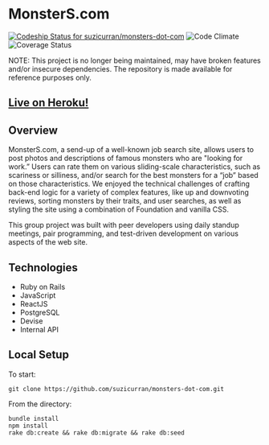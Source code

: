 # MonsterS.com

[ ![Codeship Status for suzicurran/monsters-dot-com](https://codeship.com/projects/84754160-bf10-0134-0a5c-7a625a3fabd4/status?branch=master)](https://codeship.com/projects/196487)
![Code Climate](https://codeclimate.com/github/suzicurran/monsters-dot-com.png)
![Coverage Status](https://coveralls.io/repos/suzicurran/monsters-dot-com/badge.png)

NOTE: This project is no longer being maintained, may have broken features and/or insecure dependencies. The repository is made available for reference purposes only.

## [Live on Heroku!](https://monsters-dot-com.herokuapp.com)

## Overview

MonsterS.com, a send-up of a well-known job search site, allows users to post photos and descriptions of famous monsters who are "looking for work.” Users can rate them on various sliding-scale characteristics, such as scariness or silliness, and/or search for the best monsters for a “job” based on those characteristics. We enjoyed the technical challenges of crafting back-end logic for a variety of complex features, like up and downvoting reviews, sorting monsters by their traits, and user searches, as well as styling the site using a combination of Foundation and vanilla CSS.

This group project was built with peer developers using daily standup meetings, pair programming, and test-driven development on various aspects of the web site.

## Technologies

* Ruby on Rails
* JavaScript
* ReactJS
* PostgreSQL
* Devise
* Internal API

## Local Setup

To start:
```
git clone https://github.com/suzicurran/monsters-dot-com.git
```

From the directory:
```
bundle install
npm install
rake db:create && rake db:migrate && rake db:seed
```
